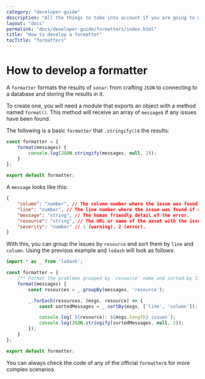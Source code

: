 ```yaml
---
category: "developer-guide"
description: "All the things to take into account if you are going to develop a new formatter"
layout: "docs"
permalink: "docs/developer-guide/formatters/index.html"
title: "How to develop a formatter"
tocTitle: "formatters"
---
```

# How to develop a formatter

A `formatter` formats the results of `sonar`: from crafting `JSON` to
connecting to a database and storing the results in it.

To create one, you will need a module that exports an object with a
method named `format()`. This method will receive an array of `message`s
if any issues have been found.

The following is a basic `formatter` that `.stringify()`s the results:

```js
const formatter = {
    format(messages) {
        console.log(JSON.stringify(messages, null, 2));
    }
};

export default formatter;
```

A `message` looks like this:

```json
{
    "column": "number", // The column number where the issue was found if applicable.
    "line": "number", // The line number where the issue was found if applicable.
    "message": "string", // The human friendly detail of the error.
    "resource": "string", // The URL or name of the asset with the issue.
    "severity": "number" // 1 (warning), 2 (error).
}
```

With this, you can group the issues by `resource` and sort them by
`line` and `column`. Using the previous example and `lodash` will
look as follows:

```js
import * as _ from 'lodash';

const formatter = {
    /** Format the problems grouped by `resource` name and sorted by line and column number */
    format(messages) {
        const resources = _.groupBy(messages, 'resource');

        _.forEach(resources, (msgs, resource) => {
            const sortedMessages = _.sortBy(msgs, ['line', 'column']);

            console.log(`${resource}: ${msgs.length} issues`);
            console.log(JSON.stringify(sortedMessages, null, 2));
        });
    }
};

export default formatter;
```

You can always check the code of any of the official `formatter`s for
more complex scenarios.
